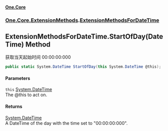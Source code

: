 #### [One.Core](index.md 'index')
### [One.Core.ExtensionMethods](One_Core_ExtensionMethods.md 'One.Core.ExtensionMethods').[ExtensionMethodsForDateTime](One_Core_ExtensionMethods_ExtensionMethodsForDateTime.md 'One.Core.ExtensionMethods.ExtensionMethodsForDateTime')
## ExtensionMethodsForDateTime.StartOfDay(DateTime) Method
获取当天起始时间 00:00:00:000 
```csharp
public static System.DateTime StartOfDay(this System.DateTime @this);
```
#### Parameters
<a name='One_Core_ExtensionMethods_ExtensionMethodsForDateTime_StartOfDay(System_DateTime)_this'></a>
`this` [System.DateTime](https://docs.microsoft.com/en-us/dotnet/api/System.DateTime 'System.DateTime')  
The @this to act on. 
  
#### Returns
[System.DateTime](https://docs.microsoft.com/en-us/dotnet/api/System.DateTime 'System.DateTime')  
A DateTime of the day with the time set to "00:00:00:000". 
